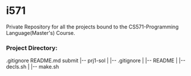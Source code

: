 # i571
Private Repository for all the projects bound to the CS571-Programming Language(Master's) Course.


### Project Directory:

.gitignore
README.md
submit
   |-- prj1-sol
   |   |-- .gitignore
   |   |-- README
   |   |-- decls.sh
   |   |-- make.sh
